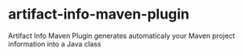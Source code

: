 # artifact-info-maven-plugin
Artifact Info Maven Plugin generates automaticaly your Maven project information into a Java class
